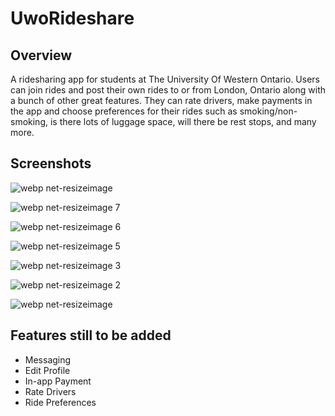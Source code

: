 # UwoRideshare

## Overview

A ridesharing app for students at The University Of Western Ontario.  Users can join rides and post their own rides to or from London, Ontario along with a bunch of other great features.  They can rate drivers, make payments in the app and choose preferences for their rides such as smoking/non-smoking, is there lots of luggage space, will there be rest stops, and many more.

## Screenshots
![webp net-resizeimage](https://user-images.githubusercontent.com/24685539/38334615-c57c69d6-3829-11e8-8ec8-a637c9ca2d28.png)

![webp net-resizeimage 7](https://user-images.githubusercontent.com/24685539/38334614-c56e2042-3829-11e8-9533-e28c84885db1.png)

![webp net-resizeimage 6](https://user-images.githubusercontent.com/24685539/38334613-c561fd3a-3829-11e8-8b26-07f297a78ba8.png)

![webp net-resizeimage 5](https://user-images.githubusercontent.com/24685539/38334612-c5548d12-3829-11e8-8d80-ced59360f244.png)

![webp net-resizeimage 3](https://user-images.githubusercontent.com/24685539/38334610-c5314b86-3829-11e8-9dfb-30e987e91557.png)

![webp net-resizeimage 2](https://user-images.githubusercontent.com/24685539/38334609-c523b480-3829-11e8-8fd7-b0158f0d8b33.png)

![webp net-resizeimage](https://user-images.githubusercontent.com/24685539/38335959-36dc4ac0-382e-11e8-8d4b-4bacccb92bab.png)

## Features still to be added

* Messaging
* Edit Profile
* In-app Payment
* Rate Drivers
* Ride Preferences













